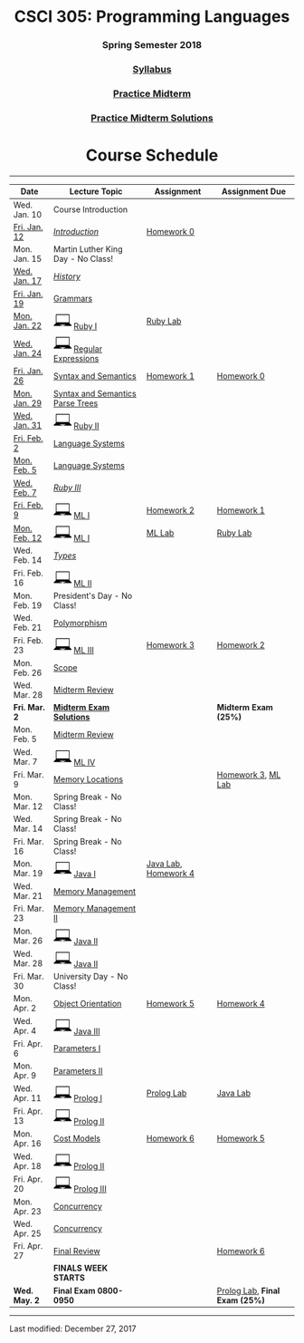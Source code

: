 <div align="center">
<h1>CSCI 305: Programming Languages</h1>
<h3>Spring Semester 2018</h3>

<h3><a href="syllabus.html">Syllabus</a></h3>

<h3><a href="exams/midterm-practice.pdf">Practice Midterm</a></h3>

<h3><a href="exams/midterm-practice.html">Practice Midterm Solutions</a></h3>

<h1>Course Schedule</h1>
</div>

---

Date | Lecture Topic | Assignment | Assignment Due
---- | ------------- | --------------- | ------------
Wed. Jan. 10 | Course Introduction | &nbsp; | &nbsp;
[Fri. Jan. 12](https://youtu.be/SFwcSsM9RUU) | *[Introduction](lectures/l02_intro.html)* | [Homework 0](homeworks/hw0.html) | &nbsp;
Mon. Jan. 15 | Martin Luther King Day - No Class! | &nbsp; | &nbsp;
[Wed. Jan. 17](https://youtu.be/fcTpXS-nons) | *[History](lectures/l03_history.html)* | &nbsp; | &nbsp;
[Fri. Jan. 19](https://youtu.be/hETZpdJcn7M) | [Grammars](lectures/l04_grammars.html) | &nbsp; | &nbsp;
[Mon. Jan. 22](https://youtu.be/sVDYxiO0fU4) | ![laptop](images/laptop.png) [Ruby I](lectures/l05_ruby1.html) | [Ruby Lab](homeworks/ruby_lab.html) | &nbsp;
[Wed. Jan. 24](https://youtu.be/qCCh5nQyXAo) | ![laptop](images/laptop.png) [Regular Expressions](lectures/l06_ruby_regex.html) | &nbsp; | &nbsp;
[Fri. Jan. 26](https://youtu.be/K_uCkUBnBv0) | [Syntax and Semantics](lectures/l07_syntax.html) | [Homework 1](homeworks/hw1.html) | [Homework 0](homeworks/hw0.html)
[Mon. Jan. 29](https://youtu.be/V40CWH9QLTo) | [Syntax and Semantics](lectures/l08_syntax.html) [Parse Trees](lectures/l08-1_parse_trees.html) | &nbsp; | &nbsp;
[Wed. Jan. 31]() | ![laptop](images/laptop.png) [Ruby II](lectures/l09_ruby2.html) | &nbsp; | &nbsp;
[Fri. Feb. 2](https://youtu.be/11FPzprkaoE) | [Language Systems](lectures/l10_langsys.html) | &nbsp; | &nbsp;
[Mon. Feb. 5](https://youtu.be/B-dlSRCkdMY) | [Language Systems](lectures/l12_langsys.html) | &nbsp; | &nbsp;
[Wed. Feb. 7]() | *[Ruby III](lectures/l11_ruby3.html)* | &nbsp; | &nbsp;
[Fri. Feb. 9](https://youtu.be/pBwpRivrhN4) | ![laptop](images/laptop.png) [ML I](lectures/l13_ml1.html) | [Homework 2](homeworks/hw2.html) | [Homework 1](homeworks/hw1.html)
[Mon. Feb. 12](https://youtu.be/pBwpRivrhN4) | ![laptop](images/laptop.png) [ML I](lectures/l14_ml1.html) | [ML Lab](https://github.com/CSCI305/csci305-ml-lab/) | [Ruby Lab](homeworks/ruby_lab.html)
Wed. Feb. 14 | *[Types](lectures/l15_types.html)* | &nbsp; | &nbsp;
Fri. Feb. 16 | ![laptop](images/laptop.png) [ML II](lectures/l16_ml2.html) | &nbsp; | &nbsp;
Mon. Feb. 19 | President's Day - No Class! | &nbsp; | &nbsp;
Wed. Feb. 21 | [Polymorphism](lectures/l17_polymorphism.html) | &nbsp; | &nbsp;
Fri. Feb. 23 | ![laptop](images/laptop.png) [ML III](lectures/l18_ml3.html) | [Homework 3](homeworks/hw3.html) | [Homework 2](homeworks/hw2.html)
Mon. Feb. 26 | [Scope](lectures/l19_scope.html) | &nbsp; | &nbsp;
Wed. Mar. 28 | [Midterm Review](lectures/l20_midtermrev.html) | &nbsp; |
**Fri. Mar. 2** | [**Midterm Exam Solutions**](lectures/l20.5_midterm_solutions.html) | &nbsp; | **Midterm Exam (25%)**
Mon. Feb. 5 | [Midterm Review](lectures/l21_scope.html) | &nbsp; | &nbsp;
Wed. Mar. 7 | ![laptop](images/laptop.png) [ML IV](lectures/l22_ml4.html) | &nbsp; | &nbsp;
Fri. Mar. 9 | [Memory Locations](lectures/l23_memoryloc.html) | &nbsp; | [Homework 3](homeworks/hw3.html), [ML Lab](https://github.com/CSCI305/csci305-ml-lab/)
Mon. Mar. 12 | Spring Break - No Class! | &nbsp; | &nbsp;
Wed. Mar. 14 | Spring Break - No Class! | &nbsp; | &nbsp;
Fri. Mar. 16 | Spring Break - No Class! | &nbsp; | &nbsp;
Mon. Mar. 19 | ![laptop](images/laptop.png) [Java I](lectures/l24_java1.html) | [Java Lab](https://github.com/CSCI305/csci305-java-lab/), [Homework 4](homeworks/hw4.html) | &nbsp;
Wed. Mar. 21 | [Memory Management](lectures/l25_memmgmt.html) | &nbsp; | &nbsp;
Fri. Mar. 23 | [Memory Management II](lectures/l26_memmgmt2.html) | &nbsp; | &nbsp;
Mon. Mar. 26 | ![laptop](images/laptop.png) [Java II](lectures/l27_java2.html) | &nbsp; | &nbsp;
Wed. Mar. 28 | ![laptop](images/laptop.png) [Java II](lectures/l28_java2.html) | &nbsp; | &nbsp;
Fri. Mar. 30 | University Day - No Class! | &nbsp; | &nbsp;
Mon. Apr. 2 | [Object Orientation](lectures/l29_object.html) | [Homework 5](homeworks/hw5.html) | [Homework 4](homeworks/hw4.html)
Wed. Apr. 4 | ![laptop](images/laptop.png) [Java III](lectures/l30_java3.html) | &nbsp; | &nbsp;
Fri. Apr. 6 | [Parameters I](lectures/l31_params1.html) | &nbsp; | &nbsp;
Mon. Apr. 9 | [Parameters II](lectures/l32_params2.html) | &nbsp; | &nbsp;
Wed. Apr. 11 | ![laptop](images/laptop.png) [Prolog I](lectures/l33_prolog1.html) | [Prolog Lab](https://github.com/CSCI305/csci305-prolog-lab/) | [Java Lab](https://github.com/CSCI305/csci305-java-lab/)
Fri. Apr. 13 | ![laptop](images/laptop.png) [Prolog II](lectures/l34_prolog2.html) | &nbsp; | &nbsp;
Mon. Apr. 16 | [Cost Models](lectures/l35_cost.html) | [Homework 6](homeworks/hw6.html) | [Homework 5](homeworks/hw5.html)
Wed. Apr. 18 | ![laptop](images/laptop.png) [Prolog II](lectures/l36_prolog2.html) | &nbsp; | &nbsp;
Fri. Apr. 20 | ![laptop](images/laptop.png) [Prolog III](lectures/l37_prolog3.html) | &nbsp; | &nbsp;
Mon. Apr. 23 | [Concurrency](lectures/l38_concurrency.html) | &nbsp; | &nbsp;
Wed. Apr. 25 | [Concurrency](lectures/l39_concurrency.html) | &nbsp; | &nbsp;
Fri. Apr. 27 | [Final Review](lectures/l40_finalrev.html) | &nbsp; | [Homework 6](homeworks/hw6.html)
&nbsp; | **FINALS WEEK STARTS** | &nbsp; | &nbsp;
**Wed. May. 2** | **Final Exam 0800-0950** | &nbsp; | [Prolog Lab](https://github.com/CSCI305/csci305-prolog-lab/), **Final Exam (25%)**

---

Last modified: December 27, 2017
